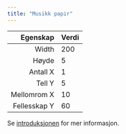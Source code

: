 ```yaml
---
title: "Musikk papir"
---
```


|     Egenskap | Verdi |
| ------------:|:----- |
|        Width | 200   |
|        Høyde | 5     |
|     Antall X | 1     |
|       Tell Y | 5     |
|  Mellomrom X | 10    |
| Fellesskap Y | 60    |

Se [introduksjonen](intro) for mer informasjon.
